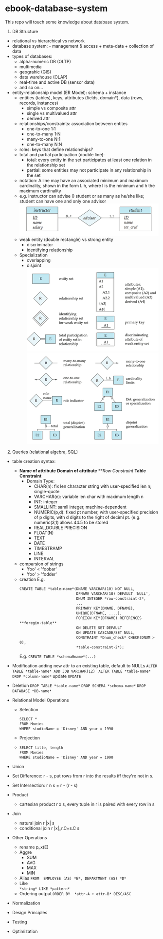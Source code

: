 # ebook-database-system
This repo will touch some knowledge about database system.


1. DB Structure
  - relational vs hierarchical vs network
  -  database system: 
    -  management & access + meta-data + collection of data
  - types of databases:
    - alpha-numeric DB (OLTP)
    - multimedia
    - geograhic (GIS)
    - data warehouse (OLAP)
    - real-time and active DB (sensor data)
    - and so on...
  - entity-relationship model (ER Model): schema + instance
    - entities (tables), keys, attributes (fields, domain*), data (rows, records, instances)
      - simple vs composite attr
      - single vs multivalued attr
      - derived attr
    - relationships/constraints: association between entites
      - one-to-one 1:1
      - one-to-many 1:N
      - many-to-one N:1
      - one-to-many N:N
    - roles: keys that define relationships?
    - total and partial participation (double line):
      - total: every entity in the set participates at least one relation in the relationship set
      - partial: some entities may not participate in any relationship in the set
    - notation: A line may have an associated minimum and maximum cardinality, shown in the form l..h, where l is the minimum and h the maximum cardinality
    - e.g. instructor can advise 0 student or as many as he/she like; student can have one and only one advisor 
      ![img-1](./img-1.png)
    - weak entity (double rectangle) vs strong entity
      - discriminator
      - identifying relationship
    - Specialization
      - overlapping
      - disjoint
      ![img-1](./img-2.png)
      ![img-1](./img-3.png)

2. Queries (relational algebra, SQL)
  - table creation syntax:
    - **Name of attribute** **Domain of attribute** ***Row Constraint*
      **Table Constraint**
      - Domain Type:
        - CHAR(n): fix len character string with user-specified len n; single-quote
        - VARCHAR(n): variable len char with maximum length n
        - INT: integer
        - SMALLINT: samll integer, machine-dependent
        - NUMERIC(p,d): fixed pt number, with user-specified precision of p digits, with d digits to the right of deciml pt. (e.g. numeric(3,1) allows 44.5 to be stored
        - REAL,DOUBLE PRECISION
        - FLOAT(N)
        - TEXT
        - DATE
        - TIMESTRAMP
        - LINE
        - INTERVAL
    - comparsion of strings
      - 'foo' < 'foobar'
      - 'foo'  > 'fodder'
    - creation
      E.g. 
      ```
      CREATE TABLE *table-name*(DNAME VARCHAR(10) NOT NULL,
                                DFNAME VARCHAR(10) DEFAULT 'NULL',
                                DNUM INTEGER *row-constraint-2*,
                                ...
                                PRIMARY KEY(DNAME, DFNAME),
                                UNIQUE(DFNAME, ....),
                                FOREIGN KEY(DFNAME) REFERENCES **foregin-table**
                                ON DELETE SET DEFAULT
                                ON UPDATE CASCADE/SET NULL,
                                CONSTRAINT *Dnum_check* CHECK(DNUM > 0),
                                *table-constraint-2*);
      ```
      E.g.
      ```CREATE TABLE *schema0name*(...)```
     
  - Modification
      adding new attr to an existing table, default to NULLs
      ```ALTER TABLE *table-name* ADD JOB VARCHAR(12) ```
      ```ALTER TABLE *table-name* DROP *column-name*```
      update
      ```UPDATE ```
  - Deletion
      ``` DROP TABLE *table-name* ```
      ``` DROP SCHEMA *schema-name* ```
      ``` DROP DATABASE *DB-name* ```
      
  - Relational Model Operations
    - Selection
      ```
      SELECT *
      FROM Movies
      WHERE studioName = 'Disney' AND year = 1990
      ```
      
    - Projection
    - ```
      SELECT title, length
      FROM Movies
      WHERE studioName = 'Disney' AND year = 1990
      ```
   - Union
   - Set Difference: r - s, put rows from r into the results iff they're not in s.
   - Set Intersection: r n s = r - (r - s)
   - Product
     - cartesian product r x s, every tuple in r is paired with every row in s
   - Join
     - natural join r |x| s
     - conditional join r |x|_r.C=s.C s
 - Other Operations
   - rename p_x(E)
   - Aggre
     - SUM
     - AVG
     - MAX
     - MIN
   - Alias ```FROM 	EMPLOYEE (AS) *E*, DEPARTMENT (AS) *D*```
   - Like   
     ```*string* LIKE *pattern*```
   - Ordering output
     ```ORDER BY  *attr-A + attr-B* DESC/ASC```
- Normalization
- Design Principles
- Testing
- Optimization
